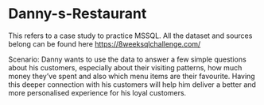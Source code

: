 # Danny-s-Restaurant
This refers to a case study to practice MSSQL. All the dataset and sources belong can be found here https://8weeksqlchallenge.com/

Scenario: Danny wants to use the data to answer a few simple questions about his customers, especially about their visiting patterns, how much money they’ve spent and also which menu items are their favourite. Having this deeper connection with his customers will help him deliver a better and more personalised experience for his loyal customers.

